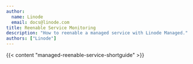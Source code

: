```yaml
---
author:
  name: Linode
  email: docs@linode.com
title: Reenable Service Monitoring
description: "How to reenable a managed service with Linode Managed."
authors: ["Linode"]
---
```


{{< content "managed-reenable-service-shortguide" >}}